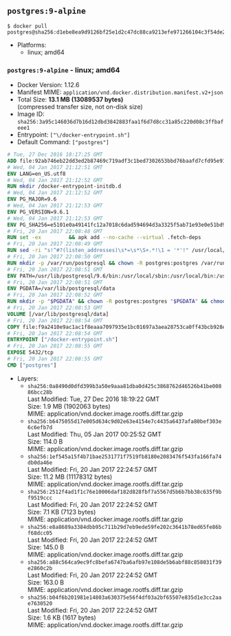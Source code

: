 ## `postgres:9-alpine`

```console
$ docker pull postgres@sha256:d1ebe8ea9d9126bf25e1d2c47dc88ca9213efe971266104c3f54de263783b4ca
```

-	Platforms:
	-	linux; amd64

### `postgres:9-alpine` - linux; amd64

-	Docker Version: 1.12.6
-	Manifest MIME: `application/vnd.docker.distribution.manifest.v2+json`
-	Total Size: **13.1 MB (13089537 bytes)**  
	(compressed transfer size, not on-disk size)
-	Image ID: `sha256:3a95c146036d7b16d12dbd3842883faa1f6d7d8cc31a85c220d08c3ffbafeee1`
-	Entrypoint: `["\/docker-entrypoint.sh"]`
-	Default Command: `["postgres"]`

```dockerfile
# Tue, 27 Dec 2016 18:17:25 GMT
ADD file:92ab746eb22dd3ed2b87469c719adf3c1bed7302653bbd76baafd7cfd95e911e in / 
# Wed, 04 Jan 2017 21:12:51 GMT
ENV LANG=en_US.utf8
# Wed, 04 Jan 2017 21:12:52 GMT
RUN mkdir /docker-entrypoint-initdb.d
# Wed, 04 Jan 2017 21:12:52 GMT
ENV PG_MAJOR=9.6
# Wed, 04 Jan 2017 21:12:53 GMT
ENV PG_VERSION=9.6.1
# Wed, 04 Jan 2017 21:12:53 GMT
ENV PG_SHA256=e5101e0a49141fc12a7018c6dad594694d3a3325f5ab71e93e0e51bd94e51fcd
# Fri, 20 Jan 2017 22:08:48 GMT
RUN set -ex 		&& apk add --no-cache --virtual .fetch-deps 		ca-certificates 		openssl 		tar 		&& wget -O postgresql.tar.bz2 "https://ftp.postgresql.org/pub/source/v$PG_VERSION/postgresql-$PG_VERSION.tar.bz2" 	&& echo "$PG_SHA256 *postgresql.tar.bz2" | sha256sum -c - 	&& mkdir -p /usr/src/postgresql 	&& tar 		--extract 		--file postgresql.tar.bz2 		--directory /usr/src/postgresql 		--strip-components 1 	&& rm postgresql.tar.bz2 		&& apk add --no-cache --virtual .build-deps 		bison 		flex 		gcc 		libc-dev 		libedit-dev 		libxml2-dev 		libxslt-dev 		make 		openssl-dev 		perl 		util-linux-dev 		zlib-dev 		&& cd /usr/src/postgresql 	&& awk '$1 == "#define" && $2 == "DEFAULT_PGSOCKET_DIR" && $3 == "\"/tmp\"" { $3 = "\"/var/run/postgresql\""; print; next } { print }' src/include/pg_config_manual.h > src/include/pg_config_manual.h.new 	&& grep '/var/run/postgresql' src/include/pg_config_manual.h.new 	&& mv src/include/pg_config_manual.h.new src/include/pg_config_manual.h 	&& ./configure 		--enable-integer-datetimes 		--enable-thread-safety 		--enable-tap-tests 		--disable-rpath 		--with-uuid=e2fs 		--with-gnu-ld 		--with-pgport=5432 		--with-system-tzdata=/usr/share/zoneinfo 		--prefix=/usr/local 				--with-openssl 		--with-libxml 		--with-libxslt 	&& make -j "$(getconf _NPROCESSORS_ONLN)" world 	&& make install-world 	&& make -C contrib install 		&& runDeps="$( 		scanelf --needed --nobanner --recursive /usr/local 			| awk '{ gsub(/,/, "\nso:", $2); print "so:" $2 }' 			| sort -u 			| xargs -r apk info --installed 			| sort -u 	)" 	&& apk add --no-cache --virtual .postgresql-rundeps 		$runDeps 		bash 		su-exec 		tzdata 	&& apk del .fetch-deps .build-deps 	&& cd / 	&& rm -rf 		/usr/src/postgresql 		/usr/local/include/* 		/usr/local/share/doc 		/usr/local/share/man 	&& find /usr/local -name '*.a' -delete
# Fri, 20 Jan 2017 22:08:49 GMT
RUN sed -ri "s!^#?(listen_addresses)\s*=\s*\S+.*!\1 = '*'!" /usr/local/share/postgresql/postgresql.conf.sample
# Fri, 20 Jan 2017 22:08:50 GMT
RUN mkdir -p /var/run/postgresql && chown -R postgres:postgres /var/run/postgresql && chmod g+s /var/run/postgresql
# Fri, 20 Jan 2017 22:08:51 GMT
ENV PATH=/usr/lib/postgresql/9.6/bin:/usr/local/sbin:/usr/local/bin:/usr/sbin:/usr/bin:/sbin:/bin
# Fri, 20 Jan 2017 22:08:51 GMT
ENV PGDATA=/var/lib/postgresql/data
# Fri, 20 Jan 2017 22:08:52 GMT
RUN mkdir -p "$PGDATA" && chown -R postgres:postgres "$PGDATA" && chmod 777 "$PGDATA" # this 777 will be replaced by 700 at runtime (allows semi-arbitrary "--user" values)
# Fri, 20 Jan 2017 22:08:53 GMT
VOLUME [/var/lib/postgresql/data]
# Fri, 20 Jan 2017 22:08:54 GMT
COPY file:f9a2410e9ac1ac1f8eaaa7097935e1bc01697a3aea28753ca0ff43bcb928e743 in / 
# Fri, 20 Jan 2017 22:08:54 GMT
ENTRYPOINT ["/docker-entrypoint.sh"]
# Fri, 20 Jan 2017 22:08:55 GMT
EXPOSE 5432/tcp
# Fri, 20 Jan 2017 22:08:55 GMT
CMD ["postgres"]
```

-	Layers:
	-	`sha256:0a8490d0dfd399b3a50e9aaa81dba0d425c3868762d46526b41be00886bcc28b`  
		Last Modified: Tue, 27 Dec 2016 18:19:22 GMT  
		Size: 1.9 MB (1902063 bytes)  
		MIME: application/vnd.docker.image.rootfs.diff.tar.gzip
	-	`sha256:b6475055d17e005d634c9d02e63e4154e7c4435a6437afa80bef303e6c6efb7d`  
		Last Modified: Thu, 05 Jan 2017 00:25:52 GMT  
		Size: 114.0 B  
		MIME: application/vnd.docker.image.rootfs.diff.tar.gzip
	-	`sha256:1ef545a15f4b71bae2531771f7519fb8180e2083476f543fa166fa74db0da46e`  
		Last Modified: Fri, 20 Jan 2017 22:24:57 GMT  
		Size: 11.2 MB (11178312 bytes)  
		MIME: application/vnd.docker.image.rootfs.diff.tar.gzip
	-	`sha256:2512f4ad1f1c76e10006daf182d828fbf7a5567d5b6b7bb38c635f9bf9519ccc`  
		Last Modified: Fri, 20 Jan 2017 22:24:52 GMT  
		Size: 7.1 KB (7123 bytes)  
		MIME: application/vnd.docker.image.rootfs.diff.tar.gzip
	-	`sha256:e8a8689a3384dbb95c711b29d7eb9ede59fe202c3641b78ed65fe86bf68dcc05`  
		Last Modified: Fri, 20 Jan 2017 22:24:52 GMT  
		Size: 145.0 B  
		MIME: application/vnd.docker.image.rootfs.diff.tar.gzip
	-	`sha256:a88c564ca9ec9fc8befa6747ba6afb97e108de5b6abf88c858031f39e2860c2b`  
		Last Modified: Fri, 20 Jan 2017 22:24:52 GMT  
		Size: 163.0 B  
		MIME: application/vnd.docker.image.rootfs.diff.tar.gzip
	-	`sha256:b04f6b201981e14803a630375e56f4df03a2bf65507e835d1e3cc2aae7630520`  
		Last Modified: Fri, 20 Jan 2017 22:24:52 GMT  
		Size: 1.6 KB (1617 bytes)  
		MIME: application/vnd.docker.image.rootfs.diff.tar.gzip
